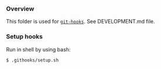 ### Overview
This folder is used for [`git-hooks`](https://git-scm.com/docs/githooks). See DEVELOPMENT.md file.


### Setup hooks
Run in shell by using bash:
```bash
$ .githooks/setup.sh
```
<!--dev:git-hooks-->
